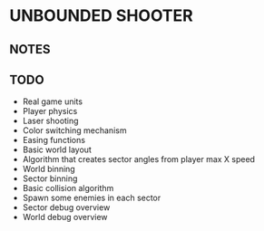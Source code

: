 
# UNBOUNDED SHOOTER

## NOTES



## TODO

- Real game units
- Player physics
- Laser shooting
- Color switching mechanism
- Easing functions
- Basic world layout
- Algorithm that creates sector angles from player max X speed
- World binning
- Sector binning
- Basic collision algorithm
- Spawn some enemies in each sector
- Sector debug overview
- World debug overview

